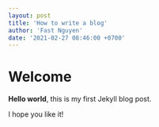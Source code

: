 ```yaml
---
layout: post
title: 'How to write a blog'
author: 'Fast Nguyen'
date: '2021-02-27 08:46:00 +0700'
---
```


# Welcome

**Hello world**, this is my first Jekyll blog post.

I hope you like it!
